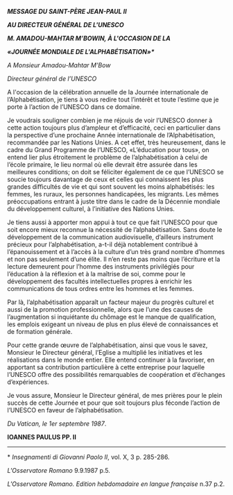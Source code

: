 ***MESSAGE DU SAINT-PÈRE JEAN-PAUL II***

***AU DIRECTEUR GÉNÉRAL DE L'UNESCO***

***M. AMADOU-MAHTAR M’BOWIN, À L'OCCASION DE LA***

***«JOURNÉE MONDIALE DE L'ALPHABÉTISATION»\****

*A Monsieur Amadou-Mahtar M’Bow*

*Directeur général de l’UNESCO*

A l'occasion de la célébration annuelle de la Journée internationale de l’Alphabétisation, je tiens à vous redire tout l’intérêt et toute l’estime que je porte à l’action de l’UNESCO dans ce domaine.

Je voudrais souligner combien je me réjouis de voir l’UNESCO donner à cette action toujours plus d’ampleur et d’efficacité, ceci en particulier dans la perspective d’une prochaine Année internationale de l’Alphabétisation, recommandée par les Nations Unies. A cet effet, très heureusement, dans le cadre du Grand Programme de l’UNESCO, «L’éducation pour tous», on entend lier plus étroitement le problème de l’alphabétisation à celui de l’école primaire, le lieu normal où elle devrait être assurée dans les meilleures conditions; on doit se féliciter également de ce que l’UNESCO se soucie toujours davantage de ceux et celles qui connaissent les plus grandes difficultés de vie et qui sont souvent les moins alphabétisés: les femmes, les ruraux, les personnes handicapées, les migrants. Les mêmes préoccupations entrant à juste titre dans le cadre de la Décennie mondiale du développement culturel, à l’initiative des Nations Unies.

Je tiens aussi à apporter mon appui à tout ce que fait l’UNESCO pour que soit encore mieux reconnue la nécessité de l’alphabétisation. Sans doute le développement de la communication audiovisuelle, d’ailleurs instrument précieux pour l’alphabétisation, a-t-il déjà notablement contribué à l’épanouissement et à l’accès à la culture d’un très grand nombre d’hommes et non pas seulement d’une élite. Il n’en reste pas moins que l’écriture et la lecture demeurent pour l’homme des instruments privilégiés pour l’éducation à la réflexion et à la maîtrise de soi, comme pour le développement des facultés intellectuelles propres à enrichir les communications de tous ordres entre les hommes et les femmes.

Par là, l’alphabétisation apparaît un facteur majeur du progrès culturel et aussi de la promotion professionnelle, alors que l’une des causes de l’augmentation si inquiétante du chômage est le manque de qualification, les emplois exigeant un niveau de plus en plus élevé de connaissances et de formation générale.

Pour cette grande œuvre de l’alphabétisation, ainsi que vous le savez, Monsieur le Directeur général, l’Eglise a multiplié les initiatives et les réalisations dans le monde entier. Elle entend continuer à la favoriser, en apportant sa contribution particulière à cette entreprise pour laquelle l’UNESCO offre des possibilités remarquables de coopération et d’échanges d’expériences.

Je vous assure, Monsieur le Directeur général, de mes prières pour le plein succès de cette Journée et pour que soit toujours plus féconde l’action de l’UNESCO en faveur de l’alphabétisation.

*Du Vatican, le 1er septembre 1987*.

**IOANNES PAULUS PP. II**

* * *

\* *Insegnamenti di Giovanni Paolo II*, vol. X, 3 p. 285-286.

*L'Osservatore Romano* 9.9.1987 p.5.

*L'Osservatore Romano. Edition hebdomadaire en langue française* n.37 p.2.